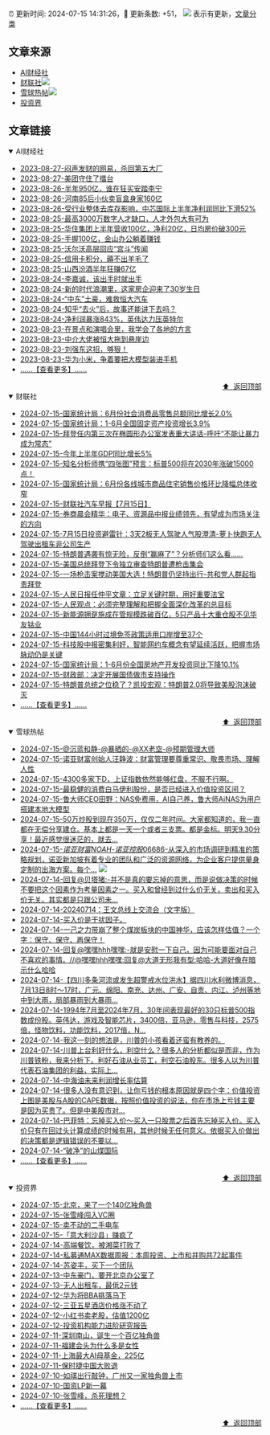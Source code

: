 ##

:alarm_clock: 更新时间: 2024-07-15 14:31:26，:rocket: 更新条数: +51， ![](/assets/dot.png) 表示有更新，[文章分类](/TAGS.md)

## 文章来源

- [AI财经社](#ai财经社)  
- [财联社](#财联社)![](/assets/dot.png)   
- [雪球热帖](#雪球热帖)![](/assets/dot.png)   
- [投资界](#投资界)  

## 文章链接

<details open>
<summary id="ai财经社">
 AI财经社
</summary>


- [2023-08-27-闷声发财的网易，杀回第五大厂](https://www.aicaijing.com.cn/article/18610)  
- [2023-08-27-美团守住了擂台](https://www.aicaijing.com.cn/article/18611)  
- [2023-08-26-半年950亿，谁在狂买安踏李宁](https://www.aicaijing.com.cn/article/18607)  
- [2023-08-26-河南85后小伙卖盲盒身家160亿](https://www.aicaijing.com.cn/article/18608)  
- [2023-08-26-受行业整体去库存影响，中芯国际上半年净利润同比下滑52%](https://www.aicaijing.com.cn/article/18609)  
- [2023-08-25-最高3000万数字人才缺口，人才外包大有可为](https://www.aicaijing.com.cn/article/18601)  
- [2023-08-25-华住集团上半年营收100亿，净利20亿，日均房价破300元](https://www.aicaijing.com.cn/article/18602)  
- [2023-08-25-手握100亿，金山办公躺着赚钱](https://www.aicaijing.com.cn/article/18603)  
- [2023-08-25-沃尔沃高层回应“宫斗”传闻](https://www.aicaijing.com.cn/article/18604)  
- [2023-08-25-信用卡积分，薅不出羊毛了](https://www.aicaijing.com.cn/article/18605)  
- [2023-08-25-山西汾酒半年狂赚67亿](https://www.aicaijing.com.cn/article/18606)  
- [2023-08-24-李嘉诚，该出手时就出手](https://www.aicaijing.com.cn/article/18596)  
- [2023-08-24-新的时代浪潮里，这家房企迎来了30岁生日](https://www.aicaijing.com.cn/article/18597)  
- [2023-08-24-“中东”土豪，难救恒大汽车](https://www.aicaijing.com.cn/article/18598)  
- [2023-08-24-知乎“去火”后，故事还能讲下去吗？](https://www.aicaijing.com.cn/article/18599)  
- [2023-08-24-净利润暴涨843%，英伟达力压英特尔](https://www.aicaijing.com.cn/article/18600)  
- [2023-08-23-在景点和演唱会里，我学会了各地的方言](https://www.aicaijing.com.cn/article/18591)  
- [2023-08-23-中介大佬被恒大拖到悬崖边](https://www.aicaijing.com.cn/article/18592)  
- [2023-08-23-刘强东这招，够狠！](https://www.aicaijing.com.cn/article/18593)  
- [2023-08-23-华为小米，争着要把大模型装进手机](https://www.aicaijing.com.cn/article/18594)  
- [......【查看更多】......](/details/AI财经社.md)

<div align="right"><a href="#文章来源">⬆ &nbsp;返回顶部</a></div>
</details>

<details open>
<summary id="财联社">
 财联社
</summary>


- [2024-07-15-国家统计局：6月份社会消费品零售总额同比增长2.0%](https://www.cls.cn/detail/1733664)  
- [2024-07-15-国家统计局：1-6月全国固定资产投资增长3.9%](https://www.cls.cn/detail/1733676)  
- [2024-07-15-拜登任内第三次在椭圆形办公室发表重大讲话-呼吁“不能让暴力成为常态”](https://www.cls.cn/detail/1733663)  
- [2024-07-15-今年上半年GDP同比增长5%](https://www.cls.cn/detail/1733653)  
- [2024-07-15-知名分析师携“四张图”预言：标普500将在2030年涨破15000点！](https://www.cls.cn/detail/1733654)  
- [2024-07-15-国家统计局：6月份各线城市商品住宅销售价格环比降幅总体收窄](https://www.cls.cn/detail/1733641)  
- [2024-07-15-财联社汽车早报【7月15日】](https://www.cls.cn/detail/1733567)  
- [2024-07-15-券商晨会精华：电子、资源品中报业绩领先，有望成为市场关注的方向](https://www.cls.cn/detail/1733531)  
- [2024-07-15-7月15日投资避雷针：3天2板无人驾驶人气股澄清-萝卜快跑无人驾驶出租车非公司生产](https://www.cls.cn/detail/1733540)  
- [2024-07-15-特朗普遇袭有惊无险，反倒“赢麻了”？分析师们这么看……](https://www.cls.cn/detail/1733546)  
- [2024-07-15-美国总统拜登下令独立审查特朗普遭枪击集会](https://www.cls.cn/detail/1733545)  
- [2024-07-15-一场枪击案搅动美国大选！特朗普仍坚持出行-共和党人群起指责拜登](https://www.cls.cn/detail/1733555)  
- [2024-07-15-人民日报任仲平文章：立足关键时期，用好重要法宝](https://www.cls.cn/detail/1733560)  
- [2024-07-15-人民观点：必须完整理解和把握全面深化改革的总目标](https://www.cls.cn/detail/1733566)  
- [2024-07-15-新能源拥趸施成在管规模跌破百亿，5只产品十大重仓股不见华友钴业](https://www.cls.cn/detail/1733603)  
- [2024-07-15-中国144小时过境免签政策适用口岸增至37个](https://www.cls.cn/detail/1733613)  
- [2024-07-15-科技股中报密集利好，智能网约车概念有望延续活跃，把握市场脉动仍是关键](https://www.cls.cn/detail/1733617)  
- [2024-07-15-国家统计局：1-6月份全国房地产开发投资同比下降10.1%](https://www.cls.cn/detail/1733680)  
- [2024-07-15-财政部：决定开展国债做市支持操作](https://www.cls.cn/detail/1733728)  
- [2024-07-15-特朗普总统之位稳了？凯投宏观：特朗普2.0将导致美股泡沫破灭](https://www.cls.cn/detail/1733715)  
- [......【查看更多】......](/details/财联社.md)

<div align="right"><a href="#文章来源">⬆ &nbsp;返回顶部</a></div>
</details>

<details open>
<summary id="雪球热帖">
 雪球热帖
</summary>


- [2024-07-15-@沉蓝和静-@暴晒的-@XX老空-@预期管理大师](https://xueqiu.com/2241249492/297534519)  
- [2024-07-15-诺亚财富创始人汪静波：财富管理要尊重常识、敬畏市场、理解人性](https://xueqiu.com/1970909478/297525955)  
- [2024-07-15-4300多家下D，上证指数依然能够红盘，不服不行啊。](https://xueqiu.com/3141207653/297482022)  
- [2024-07-15-最稳健的消费白马伊利股份，是否已经进入价值投资区间？](https://xueqiu.com/9241169410/297465939)  
- [2024-07-15-鲁大师CEO田野：NAS免费用，AI自己养，鲁大师AiNAS为用户搭建本地大模型](https://xueqiu.com/8151841495/297482336)  
- [2024-07-15-50万炒股到现在350万，仅仅二年时间。大家都知道的，我一直都在无偿分享建仓。基本上都是一天一个或者三支票。都是金标。明天9.30分享！最近感觉很迷茫的，就去...](https://xueqiu.com/5797839341/297511443)  
- [2024-07-15-$诺亚财富NOAH$-$诺亚控股06686$-从深入的市场调研到精准的策略规划，诺亚新加坡有着专业的团队和广泛的资源网络，为企业客户提供量身定制的出海方案。每个...](https://xueqiu.com/7981677245/297483300) ![](/assets/new.png)  
- [2024-07-14-回复@贝塔猪:-并不是真的要忘掉的意思，而是说做决策的时候不要把这个因素作为考量因素之一。买入和曾经到过什么价无关，卖出和买入价无关。其实都是只跟公司未...](https://xueqiu.com/1247347556/297455204)  
- [2024-07-14-20240714：王文总线上交流会（文字版）](https://xueqiu.com/5858737554/297452369)  
- [2024-07-14-买入价是干扰因子。](https://xueqiu.com/1247347556/297454808)  
- [2024-07-14-一己之力带崩了整个煤炭板块的中国神华，应该怎样估值？一个字：保守、保守、再保守！](https://xueqiu.com/9363345092/297446539)  
- [2024-07-14-回复@嘿嘿hhh嘿嘿:-就是安慰一下自己，因为可能要面对自己不喜欢的事情。//@嘿嘿hhh嘿嘿:回复@大道无形我有型:哈哈-大道好像在暗示什么哈哈](https://xueqiu.com/1247347556/297424520)  
- [2024-07-14-【四川多条河流或发生超警戒水位洪水】据四川水利微博消息，7月13日8时～17时，广元、绵阳、南充、达州、广安、自贡、内江、泸州等地中到大雨，局部暴雨到大暴雨...](https://xueqiu.com/5124430882/297414778)  
- [2024-07-14-1994年7月至2024年7月，30年间表现最好的30只标普500指数成份股。英伟达，游戏及智能芯片，3400倍，亚马逊，零售与科技，2575倍，怪物饮料，功能饮料，2017倍，N...](https://xueqiu.com/8056783660/297410134)  
- [2024-07-14-我这一刻的想法是，川普的小孩看着还蛮有教养的。](https://xueqiu.com/1247347556/297420544)  
- [2024-07-14-川普上台利好什么，利空什么？很多人的分析都似是而非，作为川普铁粉，我来分析下。利好石油从业员工，利空石油股东。很多人以为川普代表石油集团的利益，实际上...](https://xueqiu.com/4097105650/297422551)  
- [2024-07-14-中海油未来利润增长率估算](https://xueqiu.com/6308001210/297410795)  
- [2024-07-14-很多人没有意识到，让你亏钱的根本原因就是四个字：价值投资上图是美股与A股的CAPE数据，按照价值投资的说法，你在市场上亏钱主要是因为买贵了。但是中美股市对...](https://xueqiu.com/4698841123/297427398)  
- [2024-07-14-巴菲特：忘掉买入价～买入一只股票之后首先忘掉买入价。买入价只有在回过头计算成绩的时候有用，其他时候无任何意义。依据买入价做出的决策都是逻辑错误的不要以...](https://xueqiu.com/7142097454/297450501)  
- [2024-07-14-“破净”的山煤国际](https://xueqiu.com/9618213450/297450631)  
- [......【查看更多】......](/details/雪球热帖.md)

<div align="right"><a href="#文章来源">⬆ &nbsp;返回顶部</a></div>
</details>

<details open>
<summary id="投资界">
 投资界
</summary>


- [2024-07-15-北京，来了一个140亿独角兽](https://posts.careerengine.us/p/6694db59a0c3ac562b61f9af)  
- [2024-07-15-张雪峰闯入VC圈](https://posts.careerengine.us/p/6694db59a0c3ac562b61f9b7)  
- [2024-07-15-卖不动的二手电车](https://posts.careerengine.us/p/6694db6836b2f1565d9b541a)  
- [2024-07-15-「意大利沙县」赚疯了](https://posts.careerengine.us/p/6694db6836b2f1565d9b5422)  
- [2024-07-14-高端餐饮，被湘菜打败了](https://posts.careerengine.us/p/6693862333c6e710d0bf9dc4)  
- [2024-07-14-私募通MAX数据周报：本周投资、上市和并购共72起事件](https://posts.careerengine.us/p/6693862333c6e710d0bf9dcc)  
- [2024-07-14-苏姿丰，买下一个团队](https://posts.careerengine.us/p/6693861481427510b2b9c123)  
- [2024-07-13-中东豪门，要开北京办公室了](https://posts.careerengine.us/p/66922794a876f80d113b51fe)  
- [2024-07-13-无人出租车，最低2元钱](https://posts.careerengine.us/p/669227b82202ae0dfac5d713)  
- [2024-07-12-华为将BBA挑落马下](https://posts.careerengine.us/p/6690a6c68082df14ead7eaac)  
- [2024-07-12-三亚五星酒店价格涨不动了](https://posts.careerengine.us/p/6690a6c68082df14ead7eaa4)  
- [2024-07-12-小红书卖老股，估值1200亿](https://posts.careerengine.us/p/6690a6b756b00014bcc00e8f)  
- [2024-07-12-投资机构能力进阶研究报告](https://posts.careerengine.us/p/6690a6b756b00014bcc00e87)  
- [2024-07-11-深圳南山，诞生一个百亿独角兽](https://posts.careerengine.us/p/668f912f1e44d50a961b0876)  
- [2024-07-11-福建会头为什么多是女性](https://posts.careerengine.us/p/668f913e107faf0ab0d965d0)  
- [2024-07-11-上海最大AI母基金，225亿](https://posts.careerengine.us/p/668f913e107faf0ab0d965c8)  
- [2024-07-11-保时捷中国大败退](https://posts.careerengine.us/p/668f914d75ec610b23087c8f)  
- [2024-07-10-如祺出行敲钟，广州又一家独角兽上市](https://posts.careerengine.us/p/668e7762a10bdd7446959ff4)  
- [2024-07-10-国资LP新一幕](https://posts.careerengine.us/p/668e7762a10bdd7446959ffc)  
- [2024-07-10-张雪峰，杀死理想？](https://posts.careerengine.us/p/668e7762a10bdd744695a004)  
- [......【查看更多】......](/details/投资界.md)

<div align="right"><a href="#文章来源">⬆ &nbsp;返回顶部</a></div>
</details>
